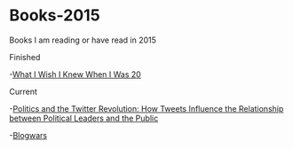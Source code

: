 # Books-2015

Books I am reading or have read in 2015

Finished

-[What I Wish I Knew When I Was 20](http://www.amazon.com/What-Wish-Knew-When-Was/dp/0061735191)

Current

-[Politics and the Twitter Revolution: How Tweets Influence the Relationship between Political Leaders and the Public](http://www.amazon.com/Politics-Twitter-Revolution-Relationship-Communication/dp/0739165011/ref=sr_1_1?ie=UTF8&qid=1421083837&sr=8-1&keywords=twitter+politics)

-[Blogwars](http://www.amazon.com/Blogwars-David-D-Perlmutter/dp/0195305574)
